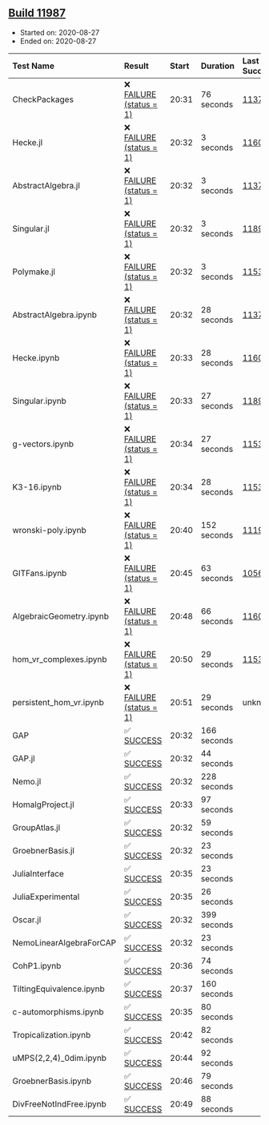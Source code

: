 ## [Build 11987](https://oscarci.mathematik.uni-kl.de/job/oscar/11987/)

* Started on: 2020-08-27
* Ended on: 2020-08-27

| Test Name    | Result | Start | Duration | Last Success | First Failure |
|:-------------|:-------|:------|:---------|:-------------|:--------------|
| CheckPackages | ❌ [FAILURE (status = 1)](https://oscarci.mathematik.uni-kl.de/job/oscar/11987/artifact/logs/build-11987/CheckPackages.log) | 20:31 | 76 seconds | [11376](https://oscarci.mathematik.uni-kl.de/job/oscar/11376/) | [11377](https://oscarci.mathematik.uni-kl.de/job/oscar/11377/) |
| Hecke.jl | ❌ [FAILURE (status = 1)](https://oscarci.mathematik.uni-kl.de/job/oscar/11987/artifact/logs/build-11987/Hecke.jl.log) | 20:32 | 3 seconds | [11602](https://oscarci.mathematik.uni-kl.de/job/oscar/11602/) | [11603](https://oscarci.mathematik.uni-kl.de/job/oscar/11603/) |
| AbstractAlgebra.jl | ❌ [FAILURE (status = 1)](https://oscarci.mathematik.uni-kl.de/job/oscar/11987/artifact/logs/build-11987/AbstractAlgebra.jl.log) | 20:32 | 3 seconds | [11376](https://oscarci.mathematik.uni-kl.de/job/oscar/11376/) | [11377](https://oscarci.mathematik.uni-kl.de/job/oscar/11377/) |
| Singular.jl | ❌ [FAILURE (status = 1)](https://oscarci.mathematik.uni-kl.de/job/oscar/11987/artifact/logs/build-11987/Singular.jl.log) | 20:32 | 3 seconds | [11893](https://oscarci.mathematik.uni-kl.de/job/oscar/11893/) | [11894](https://oscarci.mathematik.uni-kl.de/job/oscar/11894/) |
| Polymake.jl | ❌ [FAILURE (status = 1)](https://oscarci.mathematik.uni-kl.de/job/oscar/11987/artifact/logs/build-11987/Polymake.jl.log) | 20:32 | 3 seconds | [11532](https://oscarci.mathematik.uni-kl.de/job/oscar/11532/) | [11533](https://oscarci.mathematik.uni-kl.de/job/oscar/11533/) |
| AbstractAlgebra.ipynb | ❌ [FAILURE (status = 1)](https://oscarci.mathematik.uni-kl.de/job/oscar/11987/artifact/logs/build-11987/AbstractAlgebra.ipynb.log) | 20:32 | 28 seconds | [11376](https://oscarci.mathematik.uni-kl.de/job/oscar/11376/) | [11377](https://oscarci.mathematik.uni-kl.de/job/oscar/11377/) |
| Hecke.ipynb | ❌ [FAILURE (status = 1)](https://oscarci.mathematik.uni-kl.de/job/oscar/11987/artifact/logs/build-11987/Hecke.ipynb.log) | 20:33 | 28 seconds | [11602](https://oscarci.mathematik.uni-kl.de/job/oscar/11602/) | [11603](https://oscarci.mathematik.uni-kl.de/job/oscar/11603/) |
| Singular.ipynb | ❌ [FAILURE (status = 1)](https://oscarci.mathematik.uni-kl.de/job/oscar/11987/artifact/logs/build-11987/Singular.ipynb.log) | 20:33 | 27 seconds | [11893](https://oscarci.mathematik.uni-kl.de/job/oscar/11893/) | [11894](https://oscarci.mathematik.uni-kl.de/job/oscar/11894/) |
| g-vectors.ipynb | ❌ [FAILURE (status = 1)](https://oscarci.mathematik.uni-kl.de/job/oscar/11987/artifact/logs/build-11987/g-vectors.ipynb.log) | 20:34 | 27 seconds | [11532](https://oscarci.mathematik.uni-kl.de/job/oscar/11532/) | [11533](https://oscarci.mathematik.uni-kl.de/job/oscar/11533/) |
| K3-16.ipynb | ❌ [FAILURE (status = 1)](https://oscarci.mathematik.uni-kl.de/job/oscar/11987/artifact/logs/build-11987/K3-16.ipynb.log) | 20:34 | 28 seconds | [11532](https://oscarci.mathematik.uni-kl.de/job/oscar/11532/) | [11533](https://oscarci.mathematik.uni-kl.de/job/oscar/11533/) |
| wronski-poly.ipynb | ❌ [FAILURE (status = 1)](https://oscarci.mathematik.uni-kl.de/job/oscar/11987/artifact/logs/build-11987/wronski-poly.ipynb.log) | 20:40 | 152 seconds | [11192](https://oscarci.mathematik.uni-kl.de/job/oscar/11192/) | [11193](https://oscarci.mathematik.uni-kl.de/job/oscar/11193/) |
| GITFans.ipynb | ❌ [FAILURE (status = 1)](https://oscarci.mathematik.uni-kl.de/job/oscar/11987/artifact/logs/build-11987/GITFans.ipynb.log) | 20:45 | 63 seconds | [10566](https://oscarci.mathematik.uni-kl.de/job/oscar/10566/) | [10567](https://oscarci.mathematik.uni-kl.de/job/oscar/10567/) |
| AlgebraicGeometry.ipynb | ❌ [FAILURE (status = 1)](https://oscarci.mathematik.uni-kl.de/job/oscar/11987/artifact/logs/build-11987/AlgebraicGeometry.ipynb.log) | 20:48 | 66 seconds | [11602](https://oscarci.mathematik.uni-kl.de/job/oscar/11602/) | [11603](https://oscarci.mathematik.uni-kl.de/job/oscar/11603/) |
| hom_vr_complexes.ipynb | ❌ [FAILURE (status = 1)](https://oscarci.mathematik.uni-kl.de/job/oscar/11987/artifact/logs/build-11987/hom_vr_complexes.ipynb.log) | 20:50 | 29 seconds | [11532](https://oscarci.mathematik.uni-kl.de/job/oscar/11532/) | [11533](https://oscarci.mathematik.uni-kl.de/job/oscar/11533/) |
| persistent_hom_vr.ipynb | ❌ [FAILURE (status = 1)](https://oscarci.mathematik.uni-kl.de/job/oscar/11987/artifact/logs/build-11987/persistent_hom_vr.ipynb.log) | 20:51 | 29 seconds | unknown | unknown |
| GAP | ✅ [SUCCESS](https://oscarci.mathematik.uni-kl.de/job/oscar/11987/artifact/logs/build-11987/GAP.log) | 20:32 | 166 seconds |  |  |
| GAP.jl | ✅ [SUCCESS](https://oscarci.mathematik.uni-kl.de/job/oscar/11987/artifact/logs/build-11987/GAP.jl.log) | 20:32 | 44 seconds |  |  |
| Nemo.jl | ✅ [SUCCESS](https://oscarci.mathematik.uni-kl.de/job/oscar/11987/artifact/logs/build-11987/Nemo.jl.log) | 20:32 | 228 seconds |  |  |
| HomalgProject.jl | ✅ [SUCCESS](https://oscarci.mathematik.uni-kl.de/job/oscar/11987/artifact/logs/build-11987/HomalgProject.jl.log) | 20:33 | 97 seconds |  |  |
| GroupAtlas.jl | ✅ [SUCCESS](https://oscarci.mathematik.uni-kl.de/job/oscar/11987/artifact/logs/build-11987/GroupAtlas.jl.log) | 20:32 | 59 seconds |  |  |
| GroebnerBasis.jl | ✅ [SUCCESS](https://oscarci.mathematik.uni-kl.de/job/oscar/11987/artifact/logs/build-11987/GroebnerBasis.jl.log) | 20:32 | 23 seconds |  |  |
| JuliaInterface | ✅ [SUCCESS](https://oscarci.mathematik.uni-kl.de/job/oscar/11987/artifact/logs/build-11987/JuliaInterface.log) | 20:35 | 23 seconds |  |  |
| JuliaExperimental | ✅ [SUCCESS](https://oscarci.mathematik.uni-kl.de/job/oscar/11987/artifact/logs/build-11987/JuliaExperimental.log) | 20:35 | 26 seconds |  |  |
| Oscar.jl | ✅ [SUCCESS](https://oscarci.mathematik.uni-kl.de/job/oscar/11987/artifact/logs/build-11987/Oscar.jl.log) | 20:32 | 399 seconds |  |  |
| NemoLinearAlgebraForCAP | ✅ [SUCCESS](https://oscarci.mathematik.uni-kl.de/job/oscar/11987/artifact/logs/build-11987/NemoLinearAlgebraForCAP.log) | 20:32 | 23 seconds |  |  |
| CohP1.ipynb | ✅ [SUCCESS](https://oscarci.mathematik.uni-kl.de/job/oscar/11987/artifact/logs/build-11987/CohP1.ipynb.log) | 20:36 | 74 seconds |  |  |
| TiltingEquivalence.ipynb | ✅ [SUCCESS](https://oscarci.mathematik.uni-kl.de/job/oscar/11987/artifact/logs/build-11987/TiltingEquivalence.ipynb.log) | 20:37 | 160 seconds |  |  |
| c-automorphisms.ipynb | ✅ [SUCCESS](https://oscarci.mathematik.uni-kl.de/job/oscar/11987/artifact/logs/build-11987/c-automorphisms.ipynb.log) | 20:35 | 80 seconds |  |  |
| Tropicalization.ipynb | ✅ [SUCCESS](https://oscarci.mathematik.uni-kl.de/job/oscar/11987/artifact/logs/build-11987/Tropicalization.ipynb.log) | 20:42 | 82 seconds |  |  |
| uMPS(2,2,4)_0dim.ipynb | ✅ [SUCCESS](https://oscarci.mathematik.uni-kl.de/job/oscar/11987/artifact/logs/build-11987/uMPS-2-2-4-_0dim.ipynb.log) | 20:44 | 92 seconds |  |  |
| GroebnerBasis.ipynb | ✅ [SUCCESS](https://oscarci.mathematik.uni-kl.de/job/oscar/11987/artifact/logs/build-11987/GroebnerBasis.ipynb.log) | 20:46 | 79 seconds |  |  |
| DivFreeNotIndFree.ipynb | ✅ [SUCCESS](https://oscarci.mathematik.uni-kl.de/job/oscar/11987/artifact/logs/build-11987/DivFreeNotIndFree.ipynb.log) | 20:49 | 88 seconds |  |  |
